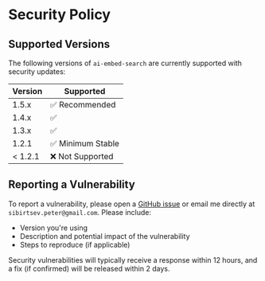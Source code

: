 # Security Policy

## Supported Versions

The following versions of `ai-embed-search` are currently supported with security updates:

| Version   | Supported        |
|----------|------------------|
| 1.5.x    | ✅ Recommended   |
| 1.4.x    | ✅               |
| 1.3.x    | ✅               |
| 1.2.1    | ✅ Minimum Stable|
| < 1.2.1  | ❌ Not Supported |

## Reporting a Vulnerability

To report a vulnerability, please open a [GitHub issue](https://github.com/sbrsv/ai-embed-search/issues) or email me directly at `sibirtsev.peter@gmail.com`. Please include:

- Version you're using
- Description and potential impact of the vulnerability
- Steps to reproduce (if applicable)

Security vulnerabilities will typically receive a response within 12 hours, and a fix (if confirmed) will be released within 2 days.
